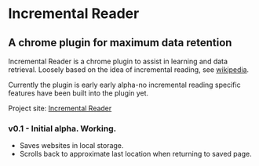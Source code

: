 Incremental Reader
==================

A chrome plugin for maximum data retention
------------------------------------------

Incremental Reader is a chrome plugin to assist in learning and data retrieval.  Loosely based on the idea
of incremental reading, see [wikipedia](http://en.wikipedia.org/wiki/Incremental_reading).

Currently the plugin is early early alpha-no incremental reading specific features have been 
built into the plugin yet.

Project site: [Incremental Reader](http://addlime.com/projects/incremental-reader-chrome-plugin/)

### v0.1 - Initial alpha. Working.
* Saves websites in local storage.
* Scrolls back to approximate last location when returning to saved page.

